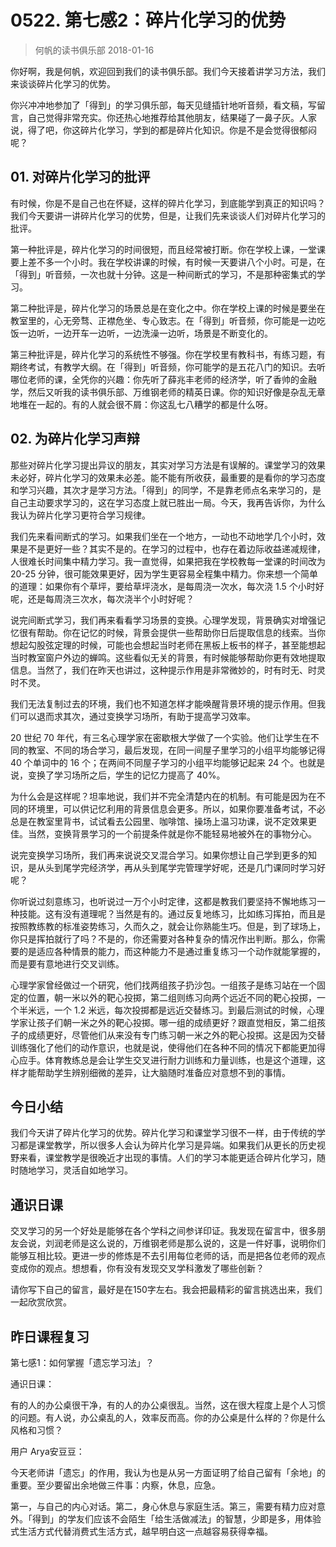 # 0522. 第七感2：碎片化学习的优势
> 何帆的读书俱乐部
2018-01-16

你好啊，我是何帆，欢迎回到我们的读书俱乐部。我们今天接着讲学习方法，我们来谈谈碎片化学习的优势。

你兴冲冲地参加了「得到」的学习俱乐部，每天见缝插针地听音频，看文稿，写留言，自己觉得非常充实。你还热心地推荐给其他朋友，结果碰了一鼻子灰。人家说，得了吧，你这碎片化学习，学到的都是碎片化知识。你是不是会觉得很郁闷呢？

## 01. 对碎片化学习的批评

有时候，你是不是自己也在怀疑，这样的碎片化学习，到底能学到真正的知识吗？我们今天要讲一讲碎片化学习的优势，但是，让我们先来谈谈人们对碎片化学习的批评。

第一种批评是，碎片化学习的时间很短，而且经常被打断。你在学校上课，一堂课要上差不多一个小时。我在学校讲课的时候，有时候一天要讲八个小时。可是，在「得到」听音频，一次也就十分钟。这是一种间断式的学习，不是那种密集式的学习。

第二种批评是，碎片化学习的场景总是在变化之中。你在学校上课的时候是要坐在教室里的，心无旁骛、正襟危坐、专心致志。在「得到」听音频，你可能是一边吃饭一边听，一边开车一边听，一边洗澡一边听，场景是不断变化的。

第三种批评是，碎片化学习的系统性不够强。你在学校里有教科书，有练习题，有期终考试，有教学大纲。在「得到」听音频，你可能学的是五花八门的知识。去听哪位老师的课，全凭你的兴趣：你先听了薛兆丰老师的经济学，听了香帅的金融学，然后又听我的读书俱乐部、万维钢老师的精英日课。你的知识好像是杂乱无章地堆在一起的。有的人就会很不屑：你这乱七八糟学的都是什么呀。

## 02. 为碎片化学习声辩

那些对碎片化学习提出异议的朋友，其实对学习方法是有误解的。课堂学习的效果未必好，碎片化学习的效果未必差。能不能有所收获，最重要的是看你的学习态度和学习兴趣，其次才是学习方法。「得到」的同学，不是靠老师点名来学习的，是自己主动要求学习的，这在学习态度上就已胜出一局。今天，我再告诉你，为什么我认为碎片化学习更符合学习规律。

我们先来看间断式的学习。如果我们坐在一个地方，一动也不动地学几个小时，效果是不是更好一些？其实不是的。在学习的过程中，也存在着边际收益递减规律，人很难长时间集中精力学习。我一直觉得，如果把我在学校教每一堂课的时间改为 20-25 分钟，很可能效果更好，因为学生更容易全程集中精力。你来想一个简单的道理：如果你有个草坪，要给草坪浇水，是每周浇一次水，每次浇 1.5 个小时好呢，还是每周浇三次水，每次浇半个小时好呢？

说完间断式学习，我们再来看看学习场景的变换。心理学发现，背景确实对增强记忆很有帮助。你在记忆的时候，背景会提供一些帮助你日后提取信息的线索。当你想起勾股弦定理的时候，可能也会想起当时老师在黑板上板书的样子，甚至能想起当时教室窗户外边的蝉鸣。这些看似无关的背景，有时候能够帮助你更有效地提取信息。当然了，我们在昨天也讲过，这种提示作用是非常微妙的，时有时无、时灵时不灵。

我们无法复制过去的环境，我们也不知道怎样才能唤醒背景环境的提示作用。但我们可以退而求其次，通过变换学习场所，有助于提高学习效率。

20 世纪 70 年代，有三名心理学家在密歇根大学做了一个实验。他们让学生在不同的教室、不同的场合学习，最后发现，在同一间屋子里学习的小组平均能够记得 40 个单词中的 16 个；在两间不同屋子学习的小组平均能够记起来 24 个。也就是说，变换了学习场所之后，学生的记忆力提高了 40%。

为什么会是这样呢？坦率地说，我们并不完全清楚内在的机制。有可能是因为在不同的环境里，可以供记忆利用的背景信息会更多。所以，如果你要准备考试，不必总是在教室里背书，试试看去公园里、咖啡馆、操场上温习功课，说不定效果更佳。当然，变换背景学习的一个前提条件就是你不能轻易地被外在的事物分心。

说完变换学习场所，我们再来说说交叉混合学习。如果你想让自己学到更多的知识，是从头到尾学完经济学，再从头到尾学完管理学好呢，还是几门课同时学习好呢？

你听说过刻意练习，也听说过一万个小时定律，这都是教我们要坚持不懈地练习一种技能。这有没有道理呢？当然是有的。通过反复地练习，比如练习挥拍，而且是按照教练教的标准姿势练习，久而久之，就会让你熟能生巧。但是，到了球场上，你只是挥拍就行了吗？不是的，你还需要对各种复杂的情况作出判断。那么，你需要的是适应各种情景的能力，而这种能力不是通过重复练习一个动作就能掌握的，而是要有意地进行交叉训练。

心理学家曾经做过一个研究，他们找两组孩子扔沙包。一组孩子是练习站在一个固定的位置，朝一米以外的靶心投掷，第二组则练习向两个远近不同的靶心投掷，一个半米远，一个 1.2 米远，每次投掷都是远近交替练习。到最后测试的时候，心理学家让孩子们朝一米之外的靶心投掷。哪一组的成绩更好？跟直觉相反，第二组孩子的成绩更好，尽管他们从来没有专门练习朝一米之外的靶心投掷。这是因为交替训练强化了他们的动作意识，也就是说，使得他们在各种不同的情况下都能更加得心应手。体育教练总是会让学生交叉进行耐力训练和力量训练，也是这个道理，这样才能帮助学生辨别细微的差异，让大脑随时准备应对意想不到的事情。

## 今日小结

我们今天讲了碎片化学习的优势。碎片化学习和课堂学习很不一样，由于传统的学习都是课堂教学，所以很多人会认为碎片化学习是异端。如果我们从更长的历史视野来看，课堂教学是很晚近才出现的事情。人们的学习本能更适合碎片化学习，随时随地学习，灵活自如地学习。

## 通识日课

交叉学习的另一个好处是能够在各个学科之间参详印证。我发现在留言中，很多朋友会说，刘润老师是这么说的，万维钢老师是那么说的，这是一件好事，说明你们能够互相比较。更进一步的修炼是不去引用每位老师的话，而是把各位老师的观点变成你的观点。想想看，你有没有发现交叉学科激发了哪些创新？

请你写下自己的留言，最好是在150字左右。我会把最精彩的留言挑选出来，我们一起欣赏欣赏。

## 昨日课程复习

第七感1：如何掌握「遗忘学习法」？

通识日课：

有的人的办公桌很干净，有的人的办公桌很乱。当然，这在很大程度上是个人习惯的问题。有人说，办公桌乱的人，效率反而高。你的办公桌是什么样的？你是什么风格和习惯？

用户 Arya安豆豆：

今天老师讲「遗忘」的作用，我认为也是从另一方面证明了给自己留有「余地」的重要。至少要留出余地做三件事：内察，休息，应急。

第一，与自己的内心对话。第二，身心休息与家庭生活。第三，需要有精力应对意外。「得到」的学友们应该不会陌生「给生活做减法」的智慧，少即是多，用体验式生活方式代替消费式生活方式，越早明白这一点越容易获得幸福。




